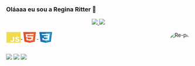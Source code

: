 ### Oláaaa eu sou a Regina Ritter 🎈
<div align="center">
  <a href="https://github.com/Gerininha">
    <img height="180em" src="https://github-readme-stats.vercel.app/api?username=gerininha&show_icons=true&theme=dracula&include_all_commits=true&count_private=true"/>
    <img height="180em" src="https://github-readme-stats.vercel.app/api/top-langs/?username=gerininha&layout=compact&langs_count=7&theme=dracula"/>
</div>
  <div style="display: inline_block"><br>
    <img align="center" alt="Re-Js" height="30" width="40" src="https://raw.githubusercontent.com/devicons/devicon/master/icons/javascript/javascript-plain.svg">
      <img align="center" alt="Re-HTML" height="30" width="40" src="https://raw.githubusercontent.com/devicons/devicon/master/icons/html5/html5-original.svg">
    <img align="center" alt="Re-CSS" height="30" width="40" src="https://raw.githubusercontent.com/devicons/devicon/master/icons/css3/css3-original.svg">
    <img align="right" alt="Re-pic" height="150" style="border-radius:50px;" src="https://cdn.discordapp.com/attachments/509275984663674880/989141710711963678/unknown.png">
</div>
  
  ##
  
  <div>
    <a href="https://www.instagram.com/ageeleia/" target="_blank"><img src="https://img.shields.io/badge/-Instagram-%23E4405F?style=for-the-badge&logo=instagram&logoColor=white" target="_blank"></a>
    <a href="https://twitter.com/ageleinha" target="_blank"><img src="https://img.shields.io/badge/Twitter-18bae9?style=for-the-badge&logo=twitter&logoColor=white" target="_blank"></a>
    <a href = "mailto:reeginaritter@gmail.com"><img src="https://img.shields.io/badge/-Gmail-%23333?style=for-the-badge&logo=gmail&logoColor=white" target="_blank"></a>
    
   </div>
   
    
    

